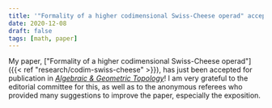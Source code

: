 ```yaml
---
title: '"Formality of a higher codimensional Swiss-Cheese operad" accepté dans *Algebraic & Geometric Topology*'
date: 2020-12-08
draft: false
tags: [math, paper]
---
```


My paper, ["Formality of a higher codimensional Swiss-Cheese operad"]({{< ref "research/codim-swiss-cheese" >}}), has just been accepted for publication in [_Algebraic & Geometric Topology_](https://msp.org/agt/)!
I am very grateful to the editorial committee for this, as well as to the anonymous referees who provided many suggestions to improve the paper, especially the exposition.
